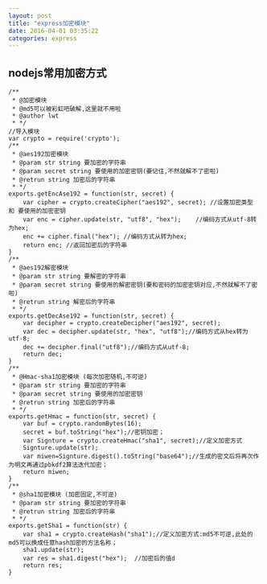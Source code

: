```yaml
---
layout: post
title: "express加密模块"
date: 2016-04-01 03:35:22
categories: express
---
```


## nodejs常用加密方式

    /**
     * @加密模块
     * @md5可以被彩虹吧破解,这里就不用啦
     * @author lwt
     * */
    //导入模块
    var crypto = require('crypto');
    /**
     * @aes192加密模块
     * @param str string 要加密的字符串
     * @param secret string 要使用的加密密钥(要记住,不然就解不了密啦)
     * @retrun string 加密后的字符串
     * */
    exports.getEncAse192 = function(str, secret) {
        var cipher = crypto.createCipher("aes192", secret); //设置加密类型 和 要使用的加密密钥
        var enc = cipher.update(str, "utf8", "hex");    //编码方式从utf-8转为hex;
        enc += cipher.final("hex"); //编码方式从转为hex;
        return enc; //返回加密后的字符串
    }
    /**
     * @aes192解密模块
     * @param str string 要解密的字符串
     * @param secret string 要使用的解密密钥(要和密码的加密密钥对应,不然就解不了密啦)
     * @retrun string 解密后的字符串
     * */
    exports.getDecAse192 = function(str, secret) {
        var decipher = crypto.createDecipher("aes192", secret);
        var dec = decipher.update(str, "hex", "utf8");//编码方式从hex转为utf-8;
        dec += decipher.final("utf8");//编码方式从utf-8;
        return dec;
    }
    /**
     * @Hmac-sha1加密模块 (每次加密随机,不可逆)
     * @param str string 要加密的字符串
     * @param secret string 要使用的加密密钥
     * @retrun string 加密后的字符串
     * */
    exports.getHmac = function(str, secret) {
        var buf = crypto.randomBytes(16);
        secret = buf.toString("hex");//密钥加密；
        var Signture = crypto.createHmac("sha1", secret);//定义加密方式
        Signture.update(str);
        var miwen=Signture.digest().toString("base64");//生成的密文后将再次作为明文再通过pbkdf2算法迭代加密；
        return miwen;
    }
    /**
     * @sha1加密模块 (加密固定,不可逆)
     * @param str string 要加密的字符串
     * @retrun string 加密后的字符串
     * */
    exports.getSha1 = function(str) {
        var sha1 = crypto.createHash("sha1");//定义加密方式:md5不可逆,此处的md5可以换成任意hash加密的方法名称；
        sha1.update(str);
        var res = sha1.digest("hex");  //加密后的值d
        return res;
    }

